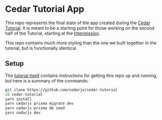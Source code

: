# Cedar Tutorial App

This repo represents the final state of the app created during the [Cedar Tutorial](https://cedarjs.com/docs/tutorial).
It is meant to be a starting point for those working on the second half of the Tutorial, starting at the [Intermission](https://cedarjs.com/docs/tutorial/intermission).

This repo contains much more styling than the one we built together in the tutorial, but is functionally identical.

## Setup

The [tutorial itself](https://cedarjs.com/docs/tutorial/chapter1/prerequisites) contains instructions for getting this repo up and running, but here is a summary of the commands:

```bash
git clone https://github.com/cedarjs/cedar-tutorial
cd cedar-tutorial
yarn install
yarn cedarjs prisma migrate dev
yarn cedarjs prisma db seed
yarn cedarjs dev
```

